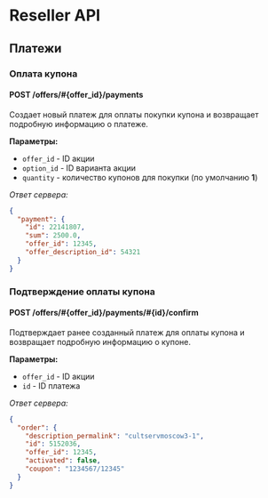 Reseller API
============

Платежи
-------

### Оплата купона

#### POST /offers/#{offer_id}/payments

Создает новый платеж для оплаты покупки купона и возвращает подробную информацию о платеже.

**Параметры:**

- ``offer_id`` - ID акции
- ``option_id`` - ID варианта акции
- ``quantity`` - количество купонов для покупки (по умолчанию **1**)

*Ответ сервера:*

```json
{
  "payment": {
    "id": 22141807,
    "sum": 2500.0,
    "offer_id": 12345,
    "offer_description_id": 54321
  }
}
```


### Подтверждение оплаты купона

#### POST /offers/#{offer_id}/payments/#{id}/confirm

Подтверждает ранее созданный платеж для оплаты купона и возвращает подробную информацию о купоне.

**Параметры:**

- ``offer_id`` - ID акции
- ``id`` - ID платежа

*Ответ сервера:*

```json
{
  "order": {
    "description_permalink": "cultservmoscow3-1",
    "id": 5152036,
    "offer_id": 12345,
    "activated": false,
    "coupon": "1234567/12345"
  }
}
```